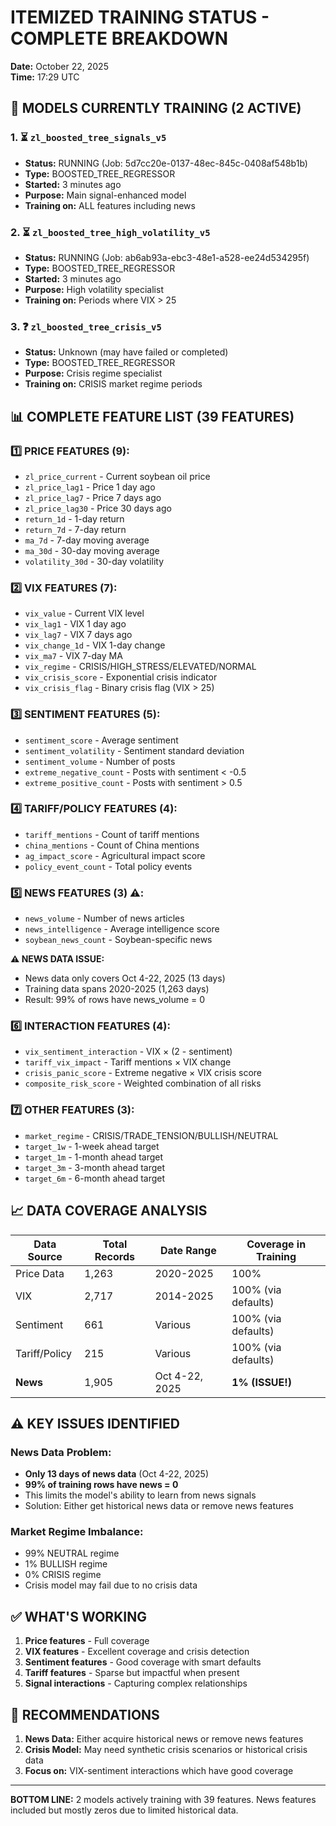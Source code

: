 # ITEMIZED TRAINING STATUS - COMPLETE BREAKDOWN
**Date:** October 22, 2025  
**Time:** 17:29 UTC

## 🎯 MODELS CURRENTLY TRAINING (2 ACTIVE)

### 1. ⏳ `zl_boosted_tree_signals_v5` 
- **Status:** RUNNING (Job: 5d7cc20e-0137-48ec-845c-0408af548b1b)
- **Type:** BOOSTED_TREE_REGRESSOR
- **Started:** 3 minutes ago
- **Purpose:** Main signal-enhanced model
- **Training on:** ALL features including news

### 2. ⏳ `zl_boosted_tree_high_volatility_v5`
- **Status:** RUNNING (Job: ab6ab93a-ebc3-48e1-a528-ee24d534295f)
- **Type:** BOOSTED_TREE_REGRESSOR
- **Started:** 3 minutes ago
- **Purpose:** High volatility specialist
- **Training on:** Periods where VIX > 25

### 3. ❓ `zl_boosted_tree_crisis_v5`
- **Status:** Unknown (may have failed or completed)
- **Type:** BOOSTED_TREE_REGRESSOR
- **Purpose:** Crisis regime specialist
- **Training on:** CRISIS market regime periods

## 📊 COMPLETE FEATURE LIST (39 FEATURES)

### 1️⃣ PRICE FEATURES (9):
- `zl_price_current` - Current soybean oil price
- `zl_price_lag1` - Price 1 day ago
- `zl_price_lag7` - Price 7 days ago
- `zl_price_lag30` - Price 30 days ago
- `return_1d` - 1-day return
- `return_7d` - 7-day return
- `ma_7d` - 7-day moving average
- `ma_30d` - 30-day moving average
- `volatility_30d` - 30-day volatility

### 2️⃣ VIX FEATURES (7):
- `vix_value` - Current VIX level
- `vix_lag1` - VIX 1 day ago
- `vix_lag7` - VIX 7 days ago
- `vix_change_1d` - VIX 1-day change
- `vix_ma7` - VIX 7-day MA
- `vix_regime` - CRISIS/HIGH_STRESS/ELEVATED/NORMAL
- `vix_crisis_score` - Exponential crisis indicator
- `vix_crisis_flag` - Binary crisis flag (VIX > 25)

### 3️⃣ SENTIMENT FEATURES (5):
- `sentiment_score` - Average sentiment
- `sentiment_volatility` - Sentiment standard deviation
- `sentiment_volume` - Number of posts
- `extreme_negative_count` - Posts with sentiment < -0.5
- `extreme_positive_count` - Posts with sentiment > 0.5

### 4️⃣ TARIFF/POLICY FEATURES (4):
- `tariff_mentions` - Count of tariff mentions
- `china_mentions` - Count of China mentions
- `ag_impact_score` - Agricultural impact score
- `policy_event_count` - Total policy events

### 5️⃣ NEWS FEATURES (3) ⚠️:
- `news_volume` - Number of news articles
- `news_intelligence` - Average intelligence score
- `soybean_news_count` - Soybean-specific news

**⚠️ NEWS DATA ISSUE:**
- News data only covers Oct 4-22, 2025 (13 days)
- Training data spans 2020-2025 (1,263 days)
- Result: 99% of rows have news_volume = 0

### 6️⃣ INTERACTION FEATURES (4):
- `vix_sentiment_interaction` - VIX × (2 - sentiment)
- `tariff_vix_impact` - Tariff mentions × VIX change
- `crisis_panic_score` - Extreme negative × VIX crisis score
- `composite_risk_score` - Weighted combination of all risks

### 7️⃣ OTHER FEATURES (3):
- `market_regime` - CRISIS/TRADE_TENSION/BULLISH/NEUTRAL
- `target_1w` - 1-week ahead target
- `target_1m` - 1-month ahead target
- `target_3m` - 3-month ahead target
- `target_6m` - 6-month ahead target

## 📈 DATA COVERAGE ANALYSIS

| Data Source | Total Records | Date Range | Coverage in Training |
|-------------|--------------|------------|---------------------|
| Price Data | 1,263 | 2020-2025 | 100% |
| VIX | 2,717 | 2014-2025 | 100% (via defaults) |
| Sentiment | 661 | Various | 100% (via defaults) |
| Tariff/Policy | 215 | Various | 100% (via defaults) |
| **News** | 1,905 | Oct 4-22, 2025 | **1% (ISSUE!)** |

## ⚠️ KEY ISSUES IDENTIFIED

### News Data Problem:
- **Only 13 days of news data** (Oct 4-22, 2025)
- **99% of training rows have news = 0**
- This limits the model's ability to learn from news signals
- Solution: Either get historical news data or remove news features

### Market Regime Imbalance:
- 99% NEUTRAL regime
- 1% BULLISH regime
- 0% CRISIS regime
- Crisis model may fail due to no crisis data

## ✅ WHAT'S WORKING

1. **Price features** - Full coverage
2. **VIX features** - Excellent coverage and crisis detection
3. **Sentiment features** - Good coverage with smart defaults
4. **Tariff features** - Sparse but impactful when present
5. **Signal interactions** - Capturing complex relationships

## 🎯 RECOMMENDATIONS

1. **News Data:** Either acquire historical news or remove news features
2. **Crisis Model:** May need synthetic crisis scenarios or historical crisis data
3. **Focus on:** VIX-sentiment interactions which have good coverage

---

**BOTTOM LINE:** 2 models actively training with 39 features. News features included but mostly zeros due to limited historical data.
